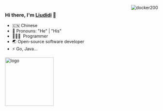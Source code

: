 <img align="right" src="https://github-readme-stats.vercel.app/api?username=docker200&theme=vue" alt="docker200" />

### Hi there, I'm [Liudidi](https://andypan.me) 🎉

- 🇨🇳 Chinese
- 👔 Pronouns: "He" | "His"
- 🧑🏻‍💻 &nbsp;Programmer
- 🌏 Open-source software developer
- ⚡ Go, Java...

<img src="https://github-profile-trophy.vercel.app/?username=docker200&theme=flat&column=7&margin-w=10" alt="logo" height="160" align="center" />
